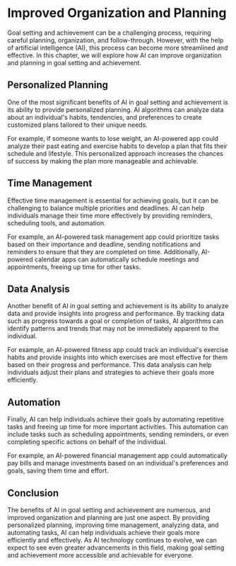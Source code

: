 Improved Organization and Planning
=============================================================================================

Goal setting and achievement can be a challenging process, requiring careful planning, organization, and follow-through. However, with the help of artificial intelligence (AI), this process can become more streamlined and effective. In this chapter, we will explore how AI can improve organization and planning in goal setting and achievement.

Personalized Planning
---------------------

One of the most significant benefits of AI in goal setting and achievement is its ability to provide personalized planning. AI algorithms can analyze data about an individual's habits, tendencies, and preferences to create customized plans tailored to their unique needs.

For example, if someone wants to lose weight, an AI-powered app could analyze their past eating and exercise habits to develop a plan that fits their schedule and lifestyle. This personalized approach increases the chances of success by making the plan more manageable and achievable.

Time Management
---------------

Effective time management is essential for achieving goals, but it can be challenging to balance multiple priorities and deadlines. AI can help individuals manage their time more effectively by providing reminders, scheduling tools, and automation.

For example, an AI-powered task management app could prioritize tasks based on their importance and deadline, sending notifications and reminders to ensure that they are completed on time. Additionally, AI-powered calendar apps can automatically schedule meetings and appointments, freeing up time for other tasks.

Data Analysis
-------------

Another benefit of AI in goal setting and achievement is its ability to analyze data and provide insights into progress and performance. By tracking data such as progress towards a goal or completion of tasks, AI algorithms can identify patterns and trends that may not be immediately apparent to the individual.

For example, an AI-powered fitness app could track an individual's exercise habits and provide insights into which exercises are most effective for them based on their progress and performance. This data analysis can help individuals adjust their plans and strategies to achieve their goals more efficiently.

Automation
----------

Finally, AI can help individuals achieve their goals by automating repetitive tasks and freeing up time for more important activities. This automation can include tasks such as scheduling appointments, sending reminders, or even completing specific actions on behalf of the individual.

For example, an AI-powered financial management app could automatically pay bills and manage investments based on an individual's preferences and goals, saving them time and effort.

Conclusion
----------

The benefits of AI in goal setting and achievement are numerous, and improved organization and planning are just one aspect. By providing personalized planning, improving time management, analyzing data, and automating tasks, AI can help individuals achieve their goals more efficiently and effectively. As AI technology continues to evolve, we can expect to see even greater advancements in this field, making goal setting and achievement more accessible and achievable for everyone.

